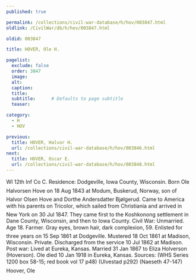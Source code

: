 ```yaml
---
published: true

permalink: /collections/civil-war-database/h/hov/003847.html
oldlink: /CivilWar/db/h/hov/003847.html

oldid: 003847

title: HOVER, Ole H.

pagelist:
  exclude: false
  order: 3847
  image: 
  alt:
  caption:
  title:
  subtitle:      # Defaults to page subtitle
  teaser:

category: 
  - H 
  - HOV

previous:
  title: HOVER, Halvor H.
  url: /collections/civil-war-database/h/hov/003846.html  
next:
  title: HOVER, Oscar E.
  url: /collections/civil-war-database/h/hov/003848.html   
---
```

WI 12th Inf Co C. Residence: Dodgeville, Iowa County, Wisconsin. Born &#147;Ole Halvorsen Hove&#148; on 18 Aug 1843 at Modum, Buskerud, Norway, son of Halvor Olsen Hove and Dorthe Andersdatter Bj&oslash;lgerud. Came to America with his parents on &#147;Tricolor&#148;, which sailed from Christiania and arrived in New York on 30 Jul 1847. They came first to the Koshkonong settlement in Dane County, Wisconsin, and then to Iowa County. Civil War: Unmarried. Age 18. Farmer. Gray eyes, brown hair, dark complexion, 5&#146;9&#148;. Enlisted for three years on 15 Sep 1861 at Dodgeville. Mustered 18 Oct 1861 at Madison, Wisconsin. Private. Discharged from the service 10 Jul 1862 at Madison. Post war: Lived at Eureka, Kansas. Married 31 Jan 1867 to Eliza Holverson (Hoverson). Ole died 10 Jan 1918 in Eureka, Kansas. Sources: (WHS Series 1200 box 58-15; red book vol 17 p48) (Ulvestad p292) (Naeseth &#146;47-147) &#147;Hoover, Ole&#148;